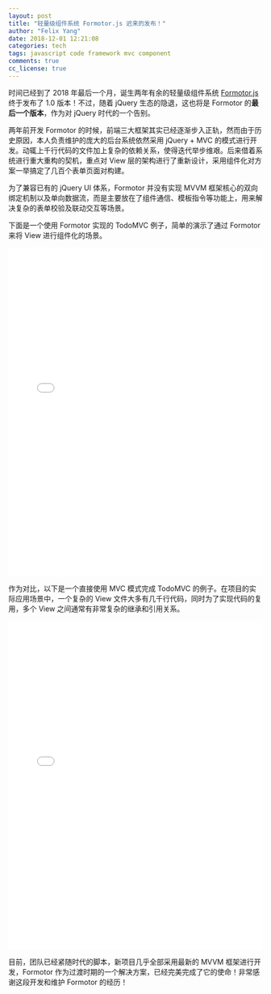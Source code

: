 ```yaml
---
layout: post
title: "轻量级组件系统 Formotor.js 迟来的发布！"
author: "Felix Yang"
date: 2018-12-01 12:21:08
categories: tech
tags: javascript code framework mvc component
comments: true
cc_license: true
---
```


时间已经到了 2018 年最后一个月，诞生两年有余的轻量级组件系统 [Formotor.js](https://felixpy.github.io/formotor) 终于发布了 1.0 版本！不过，随着 jQuery 生态的隐退，这也将是 Formotor 的**最后一个版本**，作为对 jQuery 时代的一个告别。

两年前开发 Formotor 的时候，前端三大框架其实已经逐渐步入正轨，然而由于历史原因，本人负责维护的庞大的后台系统依然采用 jQuery + MVC 的模式进行开发。动辄上千行代码的文件加上复杂的依赖关系，使得迭代举步维艰。后来借着系统进行重大重构的契机，重点对 View 层的架构进行了重新设计，采用组件化对方案一举搞定了几百个表单页面对构建。

为了兼容已有的 jQuery UI 体系，Formotor 并没有实现 MVVM 框架核心的双向绑定机制以及单向数据流，而是主要放在了组件通信、模板指令等功能上，用来解决复杂的表单校验及联动交互等场景。

下面是一个使用 Formotor 实现的 TodoMVC 例子，简单的演示了通过 Formotor 来将 View 进行组件化的场景。

<iframe width="100%" height="650" src="//jsfiddle.net/felixpy/x28rdemc/embedded/result,js,html/" allowfullscreen="allowfullscreen" allowpaymentrequest frameborder="0"></iframe>

作为对比，以下是一个直接使用 MVC 模式完成 TodoMVC 的例子。在项目的实际应用场景中，一个复杂的 View 文件大多有几千行代码，同时为了实现代码的复用，多个 View 之间通常有非常复杂的继承和引用关系。

<iframe width="100%" height="650" src="//jsfiddle.net/felixpy/mb84gd6o/embedded/result,js,html/" allowfullscreen="allowfullscreen" allowpaymentrequest frameborder="0"></iframe>

目前，团队已经紧随时代的脚本，新项目几乎全部采用最新的 MVVM 框架进行开发，Formotor 作为过渡时期的一个解决方案，已经完美完成了它的使命！非常感谢这段开发和维护 Formotor 的经历！
